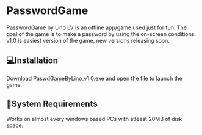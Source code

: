 # **PasswordGame**
PasswordGame by Lino LV is an offline app/game used just for fun.
The goal of the game is to make a password by using the on-screen conditions.
v1.0 is easiest version of the game, new versions releasing soon. 


## **💻Installation**
Download [PaswdGameByLino_v1.0.exe](https://github.com/LinoLV/PasswordGame/releases/tag/v1.0) and open the file to launch the game.


## **📝System Requirements**
Works on almost every windows based PCs with atleast 20MB of disk space.

